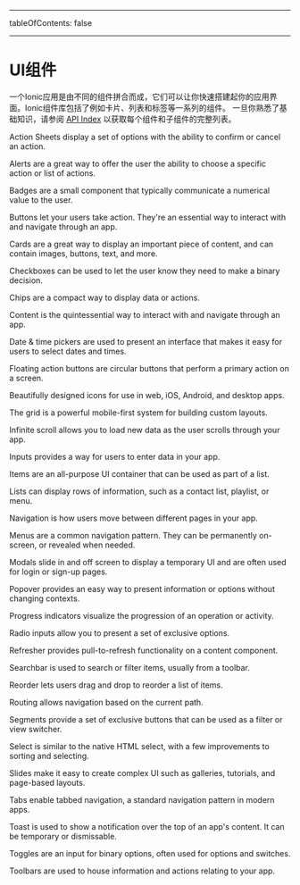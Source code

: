 * * *

tableOfContents: false

* * *

# UI组件

一个Ionic应用是由不同的组件拼合而成，它们可以让你快速搭建起你的应用界面。Ionic组件库包括了例如卡片、列表和标签等一系列的组件。 一旦你熟悉了基础知识，请参阅 [API Index](/docs/api) 以获取每个组件和子组件的完整列表。

<docs-cards> <docs-card header="Action Sheet" href="/docs/api/action-sheet" img="/docs/assets/icons/feature-component-actionsheet-icon.png"> 

Action Sheets display a set of options with the ability to confirm or cancel an action.</docs-card>

<docs-card header="Alert" href="/docs/api/alert" icon="/docs/assets/icons/component-alert-icon.png"> 

Alerts are a great way to offer the user the ability to choose a specific action or list of actions.</docs-card>

<docs-card header="Badge" href="/docs/api/badge" icon="/docs/assets/icons/component-badge-icon.png"> 

Badges are a small component that typically communicate a numerical value to the user.</docs-card>

<docs-card header="Button" href="/docs/api/button" icon="/docs/assets/icons/component-button-icon.png"> 

Buttons let your users take action. They're an essential way to interact with and navigate through an app.</docs-card>

<docs-card header="Card" href="/docs/api/card" icon="/docs/assets/icons/component-card-icon.png"> 

Cards are a great way to display an important piece of content, and can contain images, buttons, text, and more.</docs-card>

<docs-card header="Checkbox" href="/docs/api/checkbox" icon="/docs/assets/icons/component-checkbox-icon.png"> 

Checkboxes can be used to let the user know they need to make a binary decision.</docs-card>

<docs-card header="Chip" href="/docs/api/chip" icon="/docs/assets/icons/component-chip-icon.png"> 

Chips are a compact way to display data or actions.</docs-card>

<docs-card header="Content" href="/docs/api/content" icon="/docs/assets/icons/component-content-icon.png"> 

Content is the quintessential way to interact with and navigate through an app.</docs-card>

<docs-card header="Date & Time Pickers" href="/docs/api/datetime" icon="/docs/assets/icons/component-datetimepicker-icon.png"> 

Date & time pickers are used to present an interface that makes it easy for users to select dates and times.</docs-card>

<docs-card header="Floating Action Button" href="/docs/api/fab" icon="/docs/assets/icons/component-fab-icon.png"> 

Floating action buttons are circular buttons that perform a primary action on a screen.</docs-card>

<docs-card header="Icons" href="https://ionicons.com" img="/docs/assets/icons/feature-component-icons-icon.png"> 

Beautifully designed icons for use in web, iOS, Android, and desktop apps.</docs-card>

<docs-card header="Grid" href="/docs/api/grid" icon="/docs/assets/icons/component-grid-icon.png"> 

The grid is a powerful mobile-first system for building custom layouts.</docs-card>

<docs-card header="Infinite Scroll" href="/docs/api/infinite-scroll" icon="/docs/assets/icons/component-infinitescroll-icon.png"> 

Infinite scroll allows you to load new data as the user scrolls through your app.</docs-card>

<docs-card header="Input" href="/docs/api/input" icon="/docs/assets/icons/component-input-icon.png"> 

Inputs provides a way for users to enter data in your app.</docs-card>

<docs-card header="Item" href="/docs/api/item" icon="/docs/assets/icons/component-item-icon.png"> 

Items are an all-purpose UI container that can be used as part of a list.</docs-card>

<docs-card header="List" href="/docs/api/list" icon="/docs/assets/icons/component-lists-icon.png"> 

Lists can display rows of information, such as a contact list, playlist, or menu.</docs-card>

<docs-card header="Navigation" href="/docs/api/nav" img="/docs/assets/icons/feature-component-navigation-icon.png"> 

Navigation is how users move between different pages in your app.</docs-card>

<docs-card header="Menu" href="/docs/api/menu" icon="/docs/assets/icons/component-menu-icon.png"> 

Menus are a common navigation pattern. They can be permanently on-screen, or revealed when needed.</docs-card>

<docs-card header="Modal" href="/docs/api/modal" icon="/docs/assets/icons/component-modal-icon.png"> 

Modals slide in and off screen to display a temporary UI and are often used for login or sign-up pages.</docs-card>

<docs-card header="Popover" href="/docs/api/popover" icon="/docs/assets/icons/component-popover-icon.png"> 

Popover provides an easy way to present information or options without changing contexts.</docs-card>

<docs-card header="Progress Indicators" href="/docs/api/progress-bar" icon="/docs/assets/icons/component-progress-icon.png"> 

Progress indicators visualize the progression of an operation or activity.</docs-card>

<docs-card header="Radio" href="/docs/api/radio" icon="/docs/assets/icons/component-radio-icon.png"> 

Radio inputs allow you to present a set of exclusive options.</docs-card>

<docs-card header="Refresher" href="/docs/api/refresher" icon="/docs/assets/icons/component-refresher-icon.png"> 

Refresher provides pull-to-refresh functionality on a content component.</docs-card>

<docs-card header="Searchbar" href="/docs/api/searchbar" img="/docs/assets/icons/feature-component-search-icon.png"> 

Searchbar is used to search or filter items, usually from a toolbar.</docs-card>

<docs-card header="Reorder" href="/docs/api/reorder" icon="/docs/assets/icons/component-reorder-icon.png"> 

Reorder lets users drag and drop to reorder a list of items.</docs-card>

<docs-card header="Routing" href="/docs/api/router" icon="/docs/assets/icons/component-routing-icon.png"> 

Routing allows navigation based on the current path.</docs-card>

<docs-card header="Segment" href="/docs/api/segment" icon="/docs/assets/icons/component-segment-icon.png"> 

Segments provide a set of exclusive buttons that can be used as a filter or view switcher.</docs-card>

<docs-card header="Select" href="/docs/api/select" icon="/docs/assets/icons/component-select-icon.png"> 

Select is similar to the native HTML select, with a few improvements to sorting and selecting.</docs-card>

<docs-card header="Slides" href="/docs/api/slides" icon="/docs/assets/icons/component-slides-icon.png"> 

Slides make it easy to create complex UI such as galleries, tutorials, and page-based layouts.</docs-card>

<docs-card header="Tabs" href="/docs/api/tabs" img="/docs/assets/icons/feature-component-tabs-icon.png"> 

Tabs enable tabbed navigation, a standard navigation pattern in modern apps.</docs-card>

<docs-card header="Toast" href="/docs/api/toast" icon="/docs/assets/icons/component-toast-icon.png"> 

Toast is used to show a notification over the top of an app's content. It can be temporary or dismissable.</docs-card>

<docs-card header="Toggle" href="/docs/api/toggle" icon="/docs/assets/icons/component-toggle-icon.png"> 

Toggles are an input for binary options, often used for options and switches.</docs-card>

<docs-card header="Toolbar" href="/docs/api/toolbar" icon="/docs/assets/icons/component-toolbar-icon.png"> 

Toolbars are used to house information and actions relating to your app.</docs-card> </docs-cards>